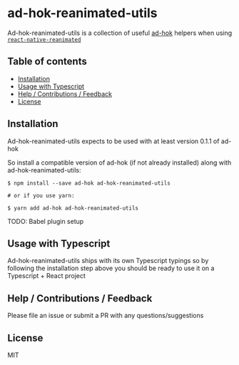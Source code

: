 # ad-hok-reanimated-utils

Ad-hok-reanimated-utils is a collection of useful [ad-hok](https://github.com/helixbass/ad-hok) helpers
when using [`react-native-reanimated`](https://github.com/software-mansion/react-native-reanimated)

## Table of contents

- [Installation](#installation)
- [Usage with Typescript](#usage-with-typescript)
- [Help / Contributions / Feedback](#help--contributions--feedback)
- [License](#license)



## Installation

Ad-hok-reanimated-utils expects to be used with at least version 0.1.1 of ad-hok

So install a compatible version of ad-hok (if not already installed) along with ad-hok-reanimated-utils:
```
$ npm install --save ad-hok ad-hok-reanimated-utils

# or if you use yarn:

$ yarn add ad-hok ad-hok-reanimated-utils
```

TODO: Babel plugin setup



## Usage with Typescript

Ad-hok-reanimated-utils ships with its own Typescript typings so by following the installation step above
you should be ready to use it on a Typescript + React project



## Help / Contributions / Feedback

Please file an issue or submit a PR with any questions/suggestions



## License

MIT



